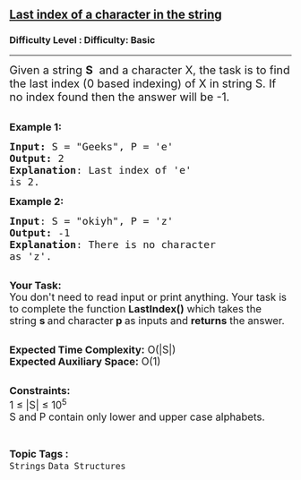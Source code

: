 <h2><a href="https://www.geeksforgeeks.org/problems/last-index-of-a-character-in-the-string4516/1?page=1&category=Arrays,Strings&difficulty=Basic&status=unsolved&sortBy=submissions">Last index of a character in the string</a></h2><h3>Difficulty Level : Difficulty: Basic</h3><hr><div class="problems_problem_content__Xm_eO"><p><span style="font-size:20px">Given a string <strong>S</strong> &nbsp;and a character X, the task is to find the last index (0 based indexing) of X in string S. If no index found then the answer will be -1.</span></p>

<p><br>
<span style="font-size:18px"><strong>Example 1:</strong></span></p>

<pre><span style="font-size:18px"><strong>Input: </strong>S = "Geeks", P = 'e'
<strong>Output:</strong> 2
<strong>Explanation</strong>: Last index of 'e' 
is 2.
</span></pre>

<p><span style="font-size:18px"><strong>Example 2:</strong></span></p>

<pre><span style="font-size:18px"><strong>Input</strong>: S = "okiyh", P = 'z'
<strong>Output:</strong> -1
<strong>Explanation</strong>: There is no character
as 'z'.</span></pre>

<p><br>
<span style="font-size:18px"><strong>Your Task:&nbsp;&nbsp;</strong><br>
You don't need to read input or print anything. Your task is to complete the function&nbsp;<strong>LastIndex()</strong>&nbsp;which takes the string&nbsp;<strong>s </strong>and character<strong> p&nbsp;</strong>as inputs and <strong>returns</strong> the answer.</span></p>

<p><br>
<span style="font-size:18px"><strong>Expected Time Complexity:</strong>&nbsp;O(|S|)<br>
<strong>Expected Auxiliary Space:</strong>&nbsp;O(1)</span></p>

<p><br>
<span style="font-size:18px"><strong>Constraints:</strong><br>
1 ≤ |S| ≤&nbsp;10<sup>5</sup><br>
S and P contain only lower and upper case alphabets.</span></p>
</div><br><p><span style=font-size:18px><strong>Topic Tags : </strong><br><code>Strings</code>&nbsp;<code>Data Structures</code>&nbsp;